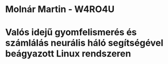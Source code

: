 # Molnár Martin - W4RO4U
# Valós idejű gyomfelismerés és számlálás neurális háló segítségével beágyazott Linux rendszeren
